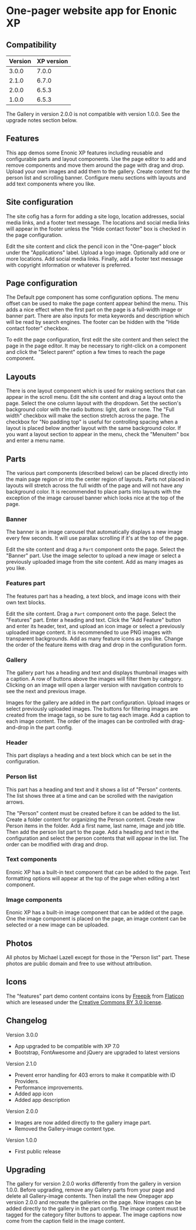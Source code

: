 # One-pager website app for Enonic XP

## Compatibility

| Version       | XP version |
| ------------- | ---------- |
| 3.0.0         | 7.0.0      |
| 2.1.0         | 6.7.0      |
| 2.0.0         | 6.5.3      |
| 1.0.0         | 6.5.3      |

The Gallery in version 2.0.0 is not compatible with version 1.0.0. See the upgrade notes section below.

## Features

This app demos some Enonic XP features including reusable and configurable parts and layout components. Use the page editor to add and remove components and move them around the page with drag and drop.
Upload your own images and add them to the gallery. Create content for the person list and scrolling banner. Configure menu sections with layouts and add text components where you like.

## Site configuration

The site cofig has a form for adding a site logo, location addresses, social media links, and a footer text message. The locations and social media links will appear in the footer unless the "Hide contact footer" 
box is checked in the page configuration.  

Edit the site content and click the pencil icon in the "One-pager" block under the "Applications" label. Upload a logo image. Optionally add one or more locations. Add social media links. Finally, add a footer 
text message with copyright information or whatever is preferred.

## Page configuration

The Default pge component has some configuration options. The menu offset  can be used to make the page content appear behind the menu. This adds a nice effect when the first part on the page is a full-width 
image or banner part. There are also inputs for meta keywords and description which will be read by search engines. The footer can be hidden with the "Hide contact footer" checkbox. 

To edit the page configuration, first edit the site content and then select the page in the page editor. It may be necessary to right-click on a component and click the "Select parent" option a few times to reach 
the page component.

## Layouts

There is one layout component which is used for making sections that can appear in the scroll menu. Edit the site content and drag a layout onto the page. Select the one column layout with the dropdown.
Set the section's background color with the radio buttons: light, dark or none. The "Full width" checkbox will make the section stretch across the page. The checkbox for "No padding top" is useful for 
controlling spacing when a layout is placed below another layout with the same background color. If you want a layout section to appear in the menu, check the "Menuitem" box and enter a menu name.

## Parts

The various part components (described below) can be placed directly into the main page region or into the center region of layouts. Parts not placed in layouts will stretch across the full width of the page 
and will not have any background color. It is recommended to place parts into layouts with the exception of the image carousel banner which looks nice at the top of the page.

### Banner

The banner is an image carousel that automatically displays a new image every few seconds. It will use parallax scrolling if it's at the top of the page.

Edit the site content and drag a `Part` component onto the page. Select the "Banner" part. Use the image selector to upload a new image or select a previously uploaded image from the site content. Add as 
many images as you like.

### Features part

The features part has a heading, a text block, and image icons with their own text blocks. 

Edit the site content. Drag a `Part` component onto the page. Select the "Features" part. Enter a heading and text. Click the "Add Feature" button and enter its header, text, and upload an icon image or 
select a previously uploaded image content. It is recommended to use PNG images with transparent backgrounds. Add as many feature icons as you like. Change the order of the feature items with drag and 
drop in the configuration form.

### Gallery

The gallery part has a heading and text and displays thumbnail images with a caption. A row of buttons above the images will filter them by category. Clicking on an image will open a larger version with 
navigation controls to see the next and previous image.

Images for the gallery are added in the part configuration. Upload images or select previously uploaded images. The buttons for filtering images are created from the image tags, so be sure to tag 
each image. Add a caption to each image content. The order of the images can be controlled with drag-and-drop in the part config.

### Header

This part displays a heading and a text block which can be set in the configuration.

### Person list

This part has a heading and text and it shows a list of "Person" contents. The list shows three at a time and can be scrolled with the navigation arrows.

The "Person" content must be created before it can be added to the list. Create a folder content for organizing the Person content. Create new Person items in the folder. Add a first name, last name, image 
and job title. Then add the person list part to the page. Add a heading and text in the configuration and select the person contents that will appear in the list. The order can be modified with drag and drop.

### Text components

Enonic XP has a built-in text component that can be added to the page. Text formatting options will appear at the top of the page when editing a text component.

### Image components

Enonic XP has a built-in image component that can be added ot the page. One the image component is placed on the page, an image content can be selected or a new image can be uploaded.

## Photos

All photos by Michael Lazell except for those in the "Person list" part. These photos are public domain and free to use without attribution. 

## Icons

The "features" part demo content contains icons by [Freepik](http://www.freepik.com) from [Flaticon](http://www.flaticon.com) which are leseased under the [Creative Commons BY 3.0 license](http://creativecommons.org/licenses/by/3.0/). 

## Changelog

Version 3.0.0

* App upgraded to be compatible with XP 7.0
* Bootstrap, FontAwesome and jQuery are upgraded to latest versions

Version 2.1.0

* Prevent error handling for 403 errors to make it compatible with ID Providers.
* Performance improvements.
* Added app icon
* Added app description

Version 2.0.0

* Images are now added directly to the gallery image part.
* Removed the Gallery-image content type.

Version 1.0.0

* First public release

## Upgrading

The gallery for version 2.0.0 works differently from the gallery in version 1.0.0. Before upgrading, remove any Gallery parts from your page and delete all Gallery-image contents. Then install the new Onepager app 
version 2.0.0 and recreate the galleries on the page. Now images can be added directly to the gallery in the part config. The image content must be tagged for the category filter buttons to appear. The image 
captions now come from the caption field in the image content.
